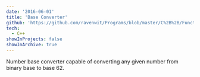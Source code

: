 ```yaml
---
date: '2016-06-01'
title: 'Base Converter'
github: 'https://github.com/ravenwit/Programs/blob/master/C%2B%2B/Functions/base_converterv2.cpp'
tech:
  - C++
showInProjects: false
showInArchive: true
---
```


Number base converter capable of converting any given number from binary base to base 62.
